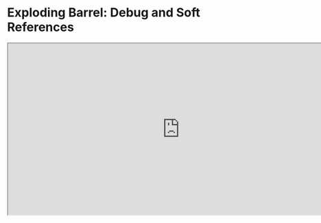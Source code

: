 # Exploding Barrel: Debug and Soft References

<p><iframe title="YouTube video player" src="https://www.youtube.com/embed/M4Qk2iznCFs?si=WuPNkBctQEftWOwB" width="800" height="400" allowfullscreen="allowfullscreen" allow="accelerometer; autoplay; clipboard-write; encrypted-media; gyroscope; picture-in-picture; web-share"></iframe></p>